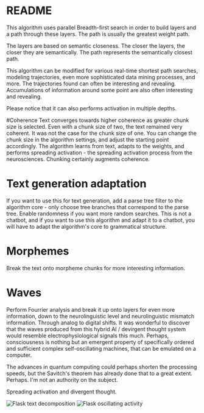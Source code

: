 # README
This algorithm uses parallel Breadth-first search in order to build layers and a path through these layers. The path is usually the greatest weight path.

The layers are based on semantic closeness. The closer the layers, the closer they are semantically. The path represents the semantically closest path.

This algorithm can be modified for various real-time shortest path searches, modeling trajectories, even more sophisticated data mining processes, and more. The trajectories found can often be interesting and revealing. Accumulations of information around some point are also often interesting and revealing.

Please notice that it can also performs activation in multiple depths.

#Coherence
Text converges towards higher coherence as greater chunk size is selected. Even with a chunk size of two, the text remained very coherent. It was not the case for the chunk size of one. You can change the chunk size in the algorithm settings, and adjust the starting point accordingly.
The algorithm learns from text, adapts to the weights, and performs spreading activation - the spreading activation process from the neurosciences.
Chunking certainly augments coherence.

# Text generation adaptation

If you want to use this for text generation, add a parse tree filter to the algorithm core - only choose tree branches that correspond to the parse tree. Enable randomness if you want more random searches. This is not a chatbot, and if you want to use this algorithm and adapt it to a chatbot, you will have to adapt the algorithm's core to grammatical structure.

# Morphemes

Break the text onto morpheme chunks for more interesting information.

# Waves

Perform Fourrier analysis and break it up onto layers for even more information, down to the neurolinguistic level and neurolinguistic mismatch information. Through analog to digital shifts.
It was wonderful to discover that the waves produced from this hybrid AI / devirgent thought system would resemble electrophysiological signals this much.
Perhaps, consciousness is nothing but an emergent property of specifically ordered and sufficient complex self-oscillating machines, that can be emulated on a computer.

The advances in quantum computing could perhaps shorten the processing speeds, but the Savitch's theorem has already done that to a great extent. Perhaps. I'm not an authority on the subject.

Spreading activation and divergent thought.

![Flask text decomposition](https://github.com/systemlogos/parallel-breadth-first-adaptation/blob/master/screenshot_1.png?raw=true)
![Flask oscillating activity](https://github.com/systemlogos/parallel-breadth-first-adaptation/blob/master/parallel-breadth-first.png?raw=true)
